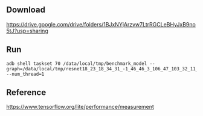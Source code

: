## Download
https://drive.google.com/drive/folders/1BJxNYjArzvw7LtrRGCLeBHyJxB9no5tJ?usp=sharing

## Run
```
adb shell taskset 70 /data/local/tmp/benchmark_model --graph=/data/local/tmp/resnet18_23_18_34_31_-1_46_46_3_106_47_103_32_11_10_2_2.tflite --num_thread=1 
```

## Reference
https://www.tensorflow.org/lite/performance/measurement
